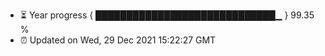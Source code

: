 - ⏳ Year progress { █████████████████████████████▁ } 99.35 %
- ⏰ Updated on Wed, 29 Dec 2021 15:22:27 GMT


